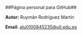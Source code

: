 ##Página personal para GitHub##

**Autor:** Ruymán Rodríguez Martín

**Email:** alu0100845235@ull.edu.es
